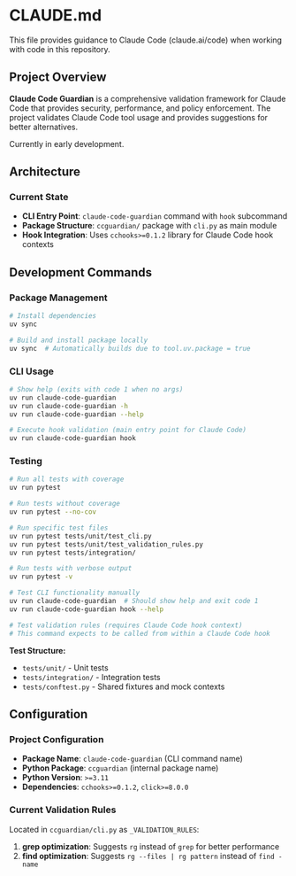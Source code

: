 # CLAUDE.md

This file provides guidance to Claude Code (claude.ai/code) when working with code in this repository.

## Project Overview

**Claude Code Guardian** is a comprehensive validation framework for Claude Code that provides security,
performance, and policy enforcement. The project validates Claude Code tool usage and provides suggestions for
better alternatives.

Currently in early development.

## Architecture

### Current State

- **CLI Entry Point**: `claude-code-guardian` command with `hook` subcommand
- **Package Structure**: `ccguardian/` package with `cli.py` as main module
- **Hook Integration**: Uses `cchooks>=0.1.2` library for Claude Code hook contexts

## Development Commands

### Package Management

```bash
# Install dependencies
uv sync

# Build and install package locally
uv sync  # Automatically builds due to tool.uv.package = true
```

### CLI Usage

```bash
# Show help (exits with code 1 when no args)
uv run claude-code-guardian
uv run claude-code-guardian -h
uv run claude-code-guardian --help

# Execute hook validation (main entry point for Claude Code)
uv run claude-code-guardian hook
```

### Testing

```bash
# Run all tests with coverage
uv run pytest

# Run tests without coverage  
uv run pytest --no-cov

# Run specific test files
uv run pytest tests/unit/test_cli.py
uv run pytest tests/unit/test_validation_rules.py
uv run pytest tests/integration/

# Run tests with verbose output
uv run pytest -v

# Test CLI functionality manually
uv run claude-code-guardian  # Should show help and exit code 1
uv run claude-code-guardian hook --help

# Test validation rules (requires Claude Code hook context)
# This command expects to be called from within a Claude Code hook
```

**Test Structure:**

- `tests/unit/` - Unit tests
- `tests/integration/` - Integration tests
- `tests/conftest.py` - Shared fixtures and mock contexts

## Configuration

### Project Configuration

- **Package Name**: `claude-code-guardian` (CLI command name)
- **Python Package**: `ccguardian` (internal package name)
- **Python Version**: `>=3.11`
- **Dependencies**: `cchooks>=0.1.2`, `click>=8.0.0`

### Current Validation Rules

Located in `ccguardian/cli.py` as `_VALIDATION_RULES`:

1. **grep optimization**: Suggests `rg` instead of `grep` for better performance
2. **find optimization**: Suggests `rg --files | rg pattern` instead of `find -name`
